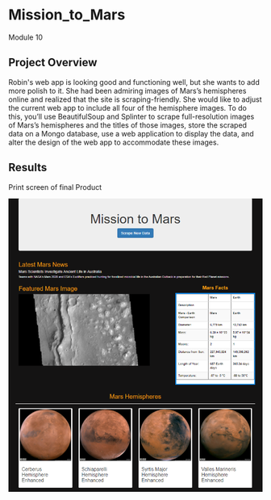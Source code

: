 # Mission_to_Mars
Module 10


## Project Overview
Robin's web app is looking good and functioning well, but she wants to add more polish to it. She had been admiring images of Mars’s hemispheres online and realized that the site is scraping-friendly. She would like to adjust the current web app to include all four of the hemisphere images. To do this, you’ll use BeautifulSoup and Splinter to scrape full-resolution images of Mars’s hemispheres and the titles of those images, store the scraped data on a Mongo database, use a web application to display the data, and alter the design of the web app to accommodate these images.


## Results
Print screen of final Product

![](https://github.com/timbialek/Mission_to_Mars/blob/main/Mars_Scraping/Resources/final.PNG) 